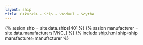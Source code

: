 ```yaml
---
layout: ship
title: Oskoreia - Ship - Vanduul - Scythe
---
```

{% assign ship = site.data.ships[40] %}
{% assign manufacturer = site.data.manufacturers[VNCL] %}
{% include ship.html ship=ship manufacturer=manufacturer %}
